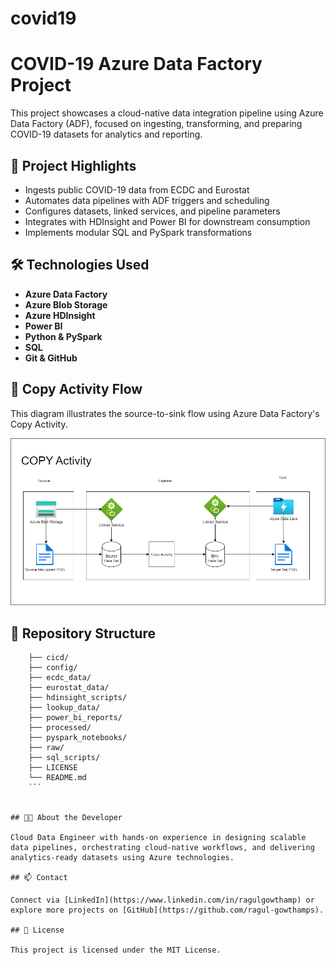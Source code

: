 # covid19
# COVID-19 Azure Data Factory Project

This project showcases a cloud-native data integration pipeline using Azure Data Factory (ADF), focused on ingesting, transforming, and preparing COVID-19 datasets for analytics and reporting.

## 🚀 Project Highlights

- Ingests public COVID-19 data from ECDC and Eurostat
- Automates data pipelines with ADF triggers and scheduling
- Configures datasets, linked services, and pipeline parameters
- Integrates with HDInsight and Power BI for downstream consumption
- Implements modular SQL and PySpark transformations

## 🛠️ Technologies Used

- **Azure Data Factory**
- **Azure Blob Storage**
- **Azure HDInsight**
- **Power BI**
- **Python & PySpark**
- **SQL**
- **Git & GitHub**

## 🔄 Copy Activity Flow

This diagram illustrates the source-to-sink flow using Azure Data Factory's Copy Activity.

![Copy Activity Diagram](docs\copy-activity-diagram.drawio.png)

## 📁 Repository Structure
```covid19-adf/
    ├── cicd/ 
    ├── config/ 
    ├── ecdc_data/
    ├── eurostat_data/
    ├── hdinsight_scripts/ 
    ├── lookup_data/ 
    ├── power_bi_reports/ 
    ├── processed/ 
    ├── pyspark_notebooks/ 
    ├── raw/ 
    ├── sql_scripts/ 
    ├── LICENSE 
    └── README.md
    ```


## 👨‍💻 About the Developer

Cloud Data Engineer with hands-on experience in designing scalable data pipelines, orchestrating cloud-native workflows, and delivering analytics-ready datasets using Azure technologies.

## 📫 Contact

Connect via [LinkedIn](https://www.linkedin.com/in/ragulgowthamp) or explore more projects on [GitHub](https://github.com/ragul-gowthamps).

## 📄 License

This project is licensed under the MIT License.